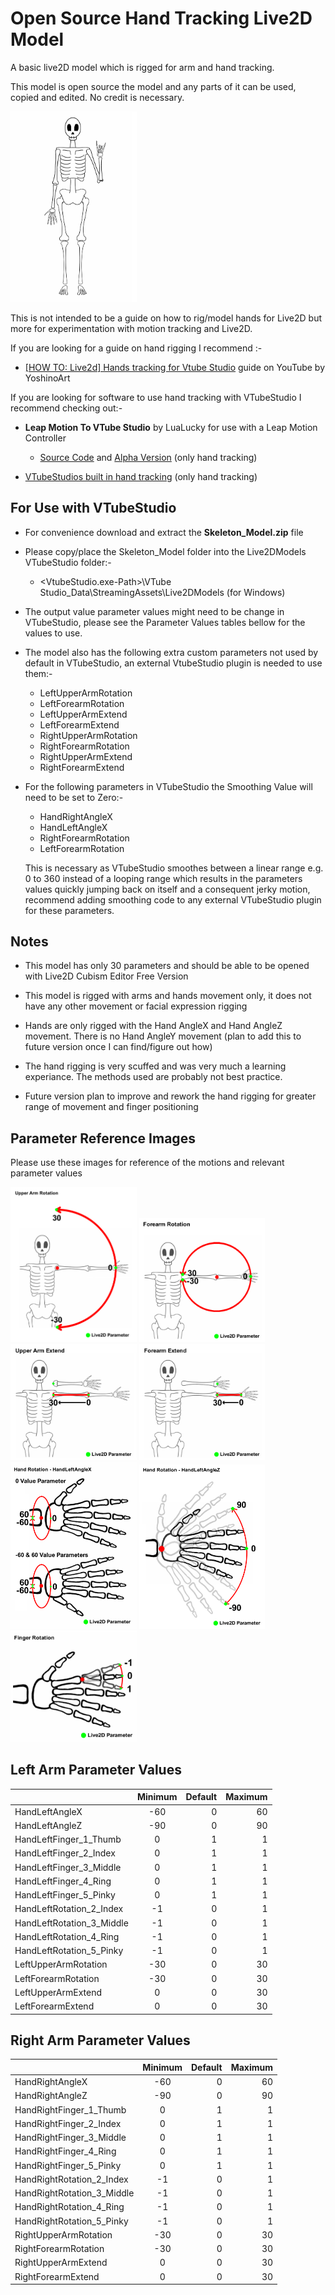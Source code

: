 # Open Source Hand Tracking Live2D Model
A basic live2D model which is rigged for arm and hand tracking. 

This model is open source the model and any parts of it can be used, copied and edited. No credit is necessary.

<img src="https://github.com/BluePengcho/Open_Source_Hand_Tracking_Live2D_Model/blob/main/Reference_Images/Skeleton.png" width="40%" height="40%">


This is not intended to be a guide on how to rig/model hands for Live2D but more for experimentation with motion tracking and Live2D.

If you are looking for a guide on hand rigging I recommend :-

* [[HOW TO: Live2d] Hands tracking for Vtube Studio](https://www.youtube.com/watch?v=oqdIBafz6i8) guide on YouTube by YoshinoArt 


If you are looking for software to use hand tracking with VTubeStudio I recommend checking out:-

* **Leap Motion To VTube Studio** by LuaLucky for use with a Leap Motion Controller 
    * [Source Code](https://github.com/lualucky/LeapMotionToVTubeStudio) and [Alpha Version](https://lualucky.itch.io/leapmotion-to-vtube-studio-plugin) (only hand tracking) 

* [VTubeStudios built in hand tracking](https://github.com/DenchiSoft/VTubeStudio/wiki/Hand-Tracking) (only hand tracking)  

**For Use with VTubeStudio**
------
* For convenience download and extract the **Skeleton_Model.zip** file   
* Please copy/place the Skeleton_Model folder into the Live2DModels VTubeStudio folder:-
   *  <VtubeStudio.exe-Path>\VTube Studio_Data\StreamingAssets\Live2DModels (for Windows) 
   
* The output value parameter values might need to be change in VTubeStudio, please see the Parameter Values tables bellow for the values to use.  
   
* The model also has the following extra custom parameters not used by default in VTubeStudio, an external VtubeStudio plugin is needed to use them:-
   * LeftUpperArmRotation
   * LeftForearmRotation
   * LeftUpperArmExtend
   * LeftForearmExtend
   * RightUpperArmRotation
   * RightForearmRotation
   * RightUpperArmExtend
   * RightForearmExtend
   
 * For the following parameters in VTubeStudio the Smoothing Value will need to be set to Zero:-
   * HandRightAngleX
   * HandLeftAngleX
   * RightForearmRotation
   * LeftForearmRotation

   This is necessary as VTubeStudio smoothes between a linear range e.g. 0 to 360 instead of a looping range which results in the parameters values quickly jumping back on itself and a consequent jerky motion, recommend adding smoothing code to any external VTubeStudio plugin for these parameters.  



**Notes**
------

* This model has only 30 parameters and should be able to be opened with Live2D Cubism Editor Free Version 
* This model is rigged with arms and hands movement only, it does not have any other movement or facial expression rigging
* Hands are only rigged with the Hand AngleX and Hand AngleZ movement. There is no Hand AngleY movement (plan to add this to future version once I can  find/figure out how)
  
* The hand rigging is very scuffed and was very much a learning experiance. The methods used are probably not best practice. 
* Future version plan to improve and rework the hand rigging for greater range of movement and finger positioning     

**Parameter Reference Images**
------
Please use these images for reference of the motions and relevant parameter values 

<img src="https://github.com/BluePengcho/Open_Source_Hand_Tracking_Live2D_Model/blob/main/Reference_Images/Live2D_Upper_Arm_Rotation.png" width="40%" height="40%">

<img src="https://github.com/BluePengcho/Open_Source_Hand_Tracking_Live2D_Model/blob/main/Reference_Images/Live2D_Forearm_Rotation.png" width="40%" height="40%">

<img src="https://github.com/BluePengcho/Open_Source_Hand_Tracking_Live2D_Model/blob/main/Reference_Images/Live2d_Upper_Arm_Extension.png" width="40%" height="40%">

<img src="https://github.com/BluePengcho/Open_Source_Hand_Tracking_Live2D_Model/blob/main/Reference_Images/Live2D_Forearm_Extension.png" width="40%" height="40%">

<img src="https://github.com/BluePengcho/Open_Source_Hand_Tracking_Live2D_Model/blob/main/Reference_Images/Live2D_Hand_Rotation_AngleX.png" width="40%" height="40%">

<img src="https://github.com/BluePengcho/Open_Source_Hand_Tracking_Live2D_Model/blob/main/Reference_Images/Live2D_Hand_Rotation_AngleZ.png" width="40%" height="40%">

<img src="https://github.com/BluePengcho/Open_Source_Hand_Tracking_Live2D_Model/blob/main/Reference_Images/Live2D_Finger_Rotation.png" width="40%" height="40%">

**Left Arm Parameter Values**
------
|         | Minimum            | Default   |Maximum   |
| ------------- |:-------------:| -----:| -----:|
|HandLeftAngleX|             -60|  0| 60|
|HandLeftAngleZ|             -90|  0| 90|
|HandLeftFinger_1_Thumb|       0|  1|  1|
|HandLeftFinger_2_Index |      0|  1|  1|
|HandLeftFinger_3_Middle|      0|  1|  1|
|HandLeftFinger_4_Ring |       0|  1|  1|
|HandLeftFinger_5_Pinky|       0|  1|  1|
|HandLeftRotation_2_Index |   -1|  0|  1|
|HandLeftRotation_3_Middle|   -1|  0|  1|
|HandLeftRotation_4_Ring |    -1|  0|  1|
|HandLeftRotation_5_Pinky|    -1|  0|  1|
|LeftUpperArmRotation|       -30|  0| 30|
|LeftForearmRotation |       -30|  0| 30|
|LeftUpperArmExtend |          0|  0| 30|
|LeftForearmExtend |           0|  0| 30|

**Right Arm Parameter Values**
------

|         | Minimum            | Default   |Maximum   |
| ------------- |:-------------:| -----:| -----:|
|HandRightAngleX|             -60|  0| 60|
|HandRightAngleZ|             -90|  0| 90|
|HandRightFinger_1_Thumb|       0|  1|  1|
|HandRightFinger_2_Index |      0|  1|  1|
|HandRightFinger_3_Middle|      0|  1|  1|
|HandRightFinger_4_Ring |       0|  1|  1|
|HandRightFinger_5_Pinky|       0|  1|  1|
|HandRightRotation_2_Index |   -1|  0|  1|
|HandRightRotation_3_Middle|   -1|  0|  1|
|HandRightRotation_4_Ring |    -1|  0|  1|
|HandRightRotation_5_Pinky|    -1|  0|  1|
|RightUpperArmRotation|       -30|  0| 30|
|RightForearmRotation |       -30|  0| 30|
|RightUpperArmExtend |          0|  0| 30|
|RightForearmExtend |           0|  0| 30|
